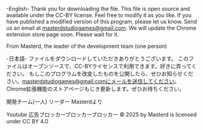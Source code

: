 -English- Thank you for downloading the file. This file is open source and available under the CC-BY license. Feel free to modify it as you like. If you have published a modified version of this program, please let us know. Send us an email at masterdstudiogames@gmail.com. We will update the Chrome extension store page soon. Please wait for it.

From Masterd, the leader of the development team (one person)

-日本語- ファイルをダウンロードしていただきありがとうございます。 このファイルはオープンソースで、CC-BYライセンスで利用できます。好きに弄ってください。 もしこのプログラムを改変したものを公開したら、ぜひお知らせください。masterdstudiogames@gmail.comにメールを送信してください。 Chrome拡張機能のストアページもじき更新します。ぜひお待ちください。

開発チーム(一人) リーダー Masterdより

Youtube 広告ブロッカーブロッカーブロッカー © 2025 by Masterd is licensed under CC BY 4.0
